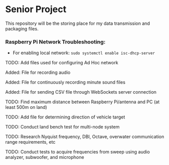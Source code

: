 # Senior Project

This repository will be the storing place for my data transmission and packaging files.

### Raspberry Pi Network Troubleshooting:
- For enabling local network: `sudo systemctl enable isc-dhcp-server`

TODO: Add files used for configuring Ad Hoc network

Added: File for recording audio

Added: File for continuously recording minute sound files

Added: File for sending CSV file through WebSockets server connection

TODO: Find maximum distance between Raspberry Pi/antenna and PC (at least 500m on land)

TODO: Add file for determining direction of vehicle target

TODO: Conduct land bench test for multi-node system

TODO: Research Nyquist frequency, DBI, Octave, overwater communication range requirements, etc

TODO: Conduct tests to acquire frequencies from sweep using audio analyzer, subwoofer, and microphone
